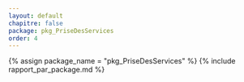 ```yaml
---
layout: default
chapitre: false
package: pkg_PriseDesServices
order: 4
---
```


{% assign package_name = "pkg_PriseDesServices" %}
{% include rapport_par_package.md %}